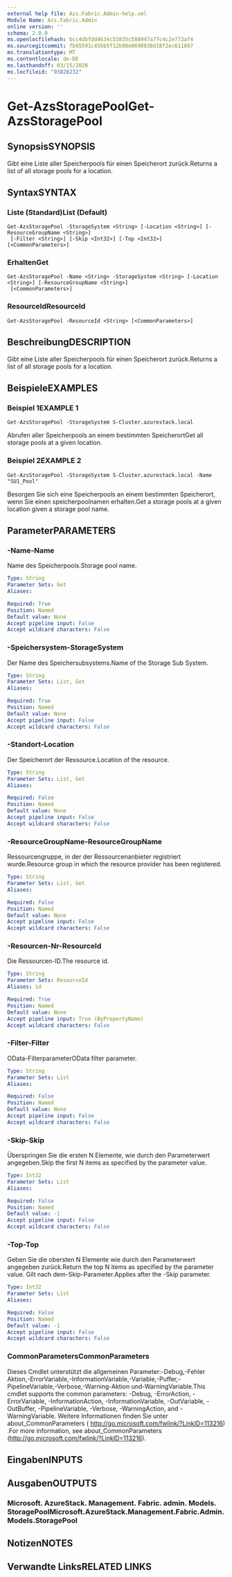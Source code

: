```yaml
---
external help file: Azs.Fabric.Admin-help.xml
Module Name: Azs.Fabric.Admin
online version: ''
schema: 2.0.0
ms.openlocfilehash: bcc4dbfdd4634c53835c588947a77c4c2e773af4
ms.sourcegitcommit: fb95591c45bb5f12b98e0690938d18f2ec611897
ms.translationtype: MT
ms.contentlocale: de-DE
ms.lasthandoff: 03/15/2020
ms.locfileid: "93828232"
---
```

# <span data-ttu-id="5a03d-101">Get-AzsStoragePool</span><span class="sxs-lookup"><span data-stu-id="5a03d-101">Get-AzsStoragePool</span></span>

## <span data-ttu-id="5a03d-102">Synopsis</span><span class="sxs-lookup"><span data-stu-id="5a03d-102">SYNOPSIS</span></span>
<span data-ttu-id="5a03d-103">Gibt eine Liste aller Speicherpools für einen Speicherort zurück.</span><span class="sxs-lookup"><span data-stu-id="5a03d-103">Returns a list of all storage pools for a location.</span></span>

## <span data-ttu-id="5a03d-104">Syntax</span><span class="sxs-lookup"><span data-stu-id="5a03d-104">SYNTAX</span></span>

### <span data-ttu-id="5a03d-105">Liste (Standard)</span><span class="sxs-lookup"><span data-stu-id="5a03d-105">List (Default)</span></span>
```
Get-AzsStoragePool -StorageSystem <String> [-Location <String>] [-ResourceGroupName <String>]
 [-Filter <String>] [-Skip <Int32>] [-Top <Int32>] [<CommonParameters>]
```

### <span data-ttu-id="5a03d-106">Erhalten</span><span class="sxs-lookup"><span data-stu-id="5a03d-106">Get</span></span>
```
Get-AzsStoragePool -Name <String> -StorageSystem <String> [-Location <String>] [-ResourceGroupName <String>]
 [<CommonParameters>]
```

### <span data-ttu-id="5a03d-107">ResourceId</span><span class="sxs-lookup"><span data-stu-id="5a03d-107">ResourceId</span></span>
```
Get-AzsStoragePool -ResourceId <String> [<CommonParameters>]
```

## <span data-ttu-id="5a03d-108">Beschreibung</span><span class="sxs-lookup"><span data-stu-id="5a03d-108">DESCRIPTION</span></span>
<span data-ttu-id="5a03d-109">Gibt eine Liste aller Speicherpools für einen Speicherort zurück.</span><span class="sxs-lookup"><span data-stu-id="5a03d-109">Returns a list of all storage pools for a location.</span></span>

## <span data-ttu-id="5a03d-110">Beispiele</span><span class="sxs-lookup"><span data-stu-id="5a03d-110">EXAMPLES</span></span>

### <span data-ttu-id="5a03d-111">Beispiel 1</span><span class="sxs-lookup"><span data-stu-id="5a03d-111">EXAMPLE 1</span></span>
```
Get-AzsStoragePool -StorageSystem S-Cluster.azurestack.local
```

<span data-ttu-id="5a03d-112">Abrufen aller Speicherpools an einem bestimmten Speicherort</span><span class="sxs-lookup"><span data-stu-id="5a03d-112">Get all storage pools at a given location.</span></span>

### <span data-ttu-id="5a03d-113">Beispiel 2</span><span class="sxs-lookup"><span data-stu-id="5a03d-113">EXAMPLE 2</span></span>
```
Get-AzsStoragePool -StorageSystem S-Cluster.azurestack.local -Name "SU1_Pool"
```

<span data-ttu-id="5a03d-114">Besorgen Sie sich eine Speicherpools an einem bestimmten Speicherort, wenn Sie einen speicherpoolnamen erhalten.</span><span class="sxs-lookup"><span data-stu-id="5a03d-114">Get a storage pools at a given location given a storage pool name.</span></span>

## <span data-ttu-id="5a03d-115">Parameter</span><span class="sxs-lookup"><span data-stu-id="5a03d-115">PARAMETERS</span></span>

### <span data-ttu-id="5a03d-116">-Name</span><span class="sxs-lookup"><span data-stu-id="5a03d-116">-Name</span></span>
<span data-ttu-id="5a03d-117">Name des Speicherpools.</span><span class="sxs-lookup"><span data-stu-id="5a03d-117">Storage pool name.</span></span>

```yaml
Type: String
Parameter Sets: Get
Aliases:

Required: True
Position: Named
Default value: None
Accept pipeline input: False
Accept wildcard characters: False
```

### <span data-ttu-id="5a03d-118">-Speichersystem</span><span class="sxs-lookup"><span data-stu-id="5a03d-118">-StorageSystem</span></span>
<span data-ttu-id="5a03d-119">Der Name des Speichersubsystems.</span><span class="sxs-lookup"><span data-stu-id="5a03d-119">Name of the Storage Sub System.</span></span>

```yaml
Type: String
Parameter Sets: List, Get
Aliases:

Required: True
Position: Named
Default value: None
Accept pipeline input: False
Accept wildcard characters: False
```

### <span data-ttu-id="5a03d-120">-Standort</span><span class="sxs-lookup"><span data-stu-id="5a03d-120">-Location</span></span>
<span data-ttu-id="5a03d-121">Der Speicherort der Ressource.</span><span class="sxs-lookup"><span data-stu-id="5a03d-121">Location of the resource.</span></span>

```yaml
Type: String
Parameter Sets: List, Get
Aliases:

Required: False
Position: Named
Default value: None
Accept pipeline input: False
Accept wildcard characters: False
```

### <span data-ttu-id="5a03d-122">-ResourceGroupName</span><span class="sxs-lookup"><span data-stu-id="5a03d-122">-ResourceGroupName</span></span>
<span data-ttu-id="5a03d-123">Ressourcengruppe, in der der Ressourcenanbieter registriert wurde.</span><span class="sxs-lookup"><span data-stu-id="5a03d-123">Resource group in which the resource provider has been registered.</span></span>

```yaml
Type: String
Parameter Sets: List, Get
Aliases:

Required: False
Position: Named
Default value: None
Accept pipeline input: False
Accept wildcard characters: False
```

### <span data-ttu-id="5a03d-124">-Resourcen-Nr</span><span class="sxs-lookup"><span data-stu-id="5a03d-124">-ResourceId</span></span>
<span data-ttu-id="5a03d-125">Die Ressourcen-ID.</span><span class="sxs-lookup"><span data-stu-id="5a03d-125">The resource id.</span></span>

```yaml
Type: String
Parameter Sets: ResourceId
Aliases: id

Required: True
Position: Named
Default value: None
Accept pipeline input: True (ByPropertyName)
Accept wildcard characters: False
```

### <span data-ttu-id="5a03d-126">-Filter</span><span class="sxs-lookup"><span data-stu-id="5a03d-126">-Filter</span></span>
<span data-ttu-id="5a03d-127">OData-Filterparameter</span><span class="sxs-lookup"><span data-stu-id="5a03d-127">OData filter parameter.</span></span>

```yaml
Type: String
Parameter Sets: List
Aliases:

Required: False
Position: Named
Default value: None
Accept pipeline input: False
Accept wildcard characters: False
```

### <span data-ttu-id="5a03d-128">-Skip</span><span class="sxs-lookup"><span data-stu-id="5a03d-128">-Skip</span></span>
<span data-ttu-id="5a03d-129">Überspringen Sie die ersten N Elemente, wie durch den Parameterwert angegeben.</span><span class="sxs-lookup"><span data-stu-id="5a03d-129">Skip the first N items as specified by the parameter value.</span></span>

```yaml
Type: Int32
Parameter Sets: List
Aliases:

Required: False
Position: Named
Default value: -1
Accept pipeline input: False
Accept wildcard characters: False
```

### <span data-ttu-id="5a03d-130">-Top</span><span class="sxs-lookup"><span data-stu-id="5a03d-130">-Top</span></span>
<span data-ttu-id="5a03d-131">Geben Sie die obersten N Elemente wie durch den Parameterwert angegeben zurück.</span><span class="sxs-lookup"><span data-stu-id="5a03d-131">Return the top N items as specified by the parameter value.</span></span>
<span data-ttu-id="5a03d-132">Gilt nach dem-Skip-Parameter.</span><span class="sxs-lookup"><span data-stu-id="5a03d-132">Applies after the -Skip parameter.</span></span>

```yaml
Type: Int32
Parameter Sets: List
Aliases:

Required: False
Position: Named
Default value: -1
Accept pipeline input: False
Accept wildcard characters: False
```

### <span data-ttu-id="5a03d-133">CommonParameters</span><span class="sxs-lookup"><span data-stu-id="5a03d-133">CommonParameters</span></span>
<span data-ttu-id="5a03d-134">Dieses Cmdlet unterstützt die allgemeinen Parameter:-Debug,-Fehler Aktion,-ErrorVariable,-InformationVariable,-Variable,-Puffer,-PipelineVariable,-Verbose,-Warning-Aktion und-WarningVariable.</span><span class="sxs-lookup"><span data-stu-id="5a03d-134">This cmdlet supports the common parameters: -Debug, -ErrorAction, -ErrorVariable, -InformationAction, -InformationVariable, -OutVariable, -OutBuffer, -PipelineVariable, -Verbose, -WarningAction, and -WarningVariable.</span></span> <span data-ttu-id="5a03d-135">Weitere Informationen finden Sie unter about_CommonParameters ( http://go.microsoft.com/fwlink/?LinkID=113216) .</span><span class="sxs-lookup"><span data-stu-id="5a03d-135">For more information, see about_CommonParameters (http://go.microsoft.com/fwlink/?LinkID=113216).</span></span>

## <span data-ttu-id="5a03d-136">Eingaben</span><span class="sxs-lookup"><span data-stu-id="5a03d-136">INPUTS</span></span>

## <span data-ttu-id="5a03d-137">Ausgaben</span><span class="sxs-lookup"><span data-stu-id="5a03d-137">OUTPUTS</span></span>

### <span data-ttu-id="5a03d-138">Microsoft. AzureStack. Management. Fabric. admin. Models. StoragePool</span><span class="sxs-lookup"><span data-stu-id="5a03d-138">Microsoft.AzureStack.Management.Fabric.Admin.Models.StoragePool</span></span>

## <span data-ttu-id="5a03d-139">Notizen</span><span class="sxs-lookup"><span data-stu-id="5a03d-139">NOTES</span></span>

## <span data-ttu-id="5a03d-140">Verwandte Links</span><span class="sxs-lookup"><span data-stu-id="5a03d-140">RELATED LINKS</span></span>

